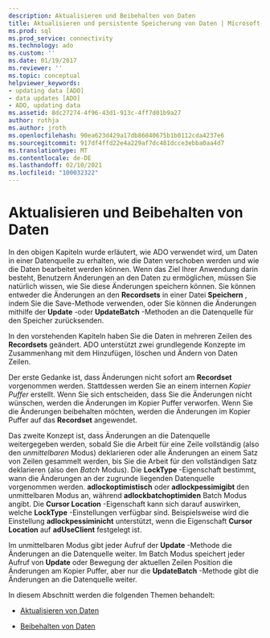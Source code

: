 ```yaml
---
description: Aktualisieren und Beibehalten von Daten
title: Aktualisieren und persistente Speicherung von Daten | Microsoft-Dokumentation
ms.prod: sql
ms.prod_service: connectivity
ms.technology: ado
ms.custom: ''
ms.date: 01/19/2017
ms.reviewer: ''
ms.topic: conceptual
helpviewer_keywords:
- updating data [ADO]
- data updates [ADO]
- ADO, updating data
ms.assetid: 8dc27274-4f96-43d1-913c-4ff7d01b9a27
author: rothja
ms.author: jroth
ms.openlocfilehash: 90ea623d429a17db86040675b1b0112cda4237e6
ms.sourcegitcommit: 917df4ffd22e4a229af7dc481dcce3ebba0aa4d7
ms.translationtype: MT
ms.contentlocale: de-DE
ms.lasthandoff: 02/10/2021
ms.locfileid: "100032322"
---
```

# <a name="updating-and-persisting-data"></a>Aktualisieren und Beibehalten von Daten
In den obigen Kapiteln wurde erläutert, wie ADO verwendet wird, um Daten in einer Datenquelle zu erhalten, wie die Daten verschoben werden und wie die Daten bearbeitet werden können. Wenn das Ziel Ihrer Anwendung darin besteht, Benutzern Änderungen an den Daten zu ermöglichen, müssen Sie natürlich wissen, wie Sie diese Änderungen speichern können. Sie können entweder die Änderungen an den **Recordsets** in einer Datei **Speichern** , indem Sie die Save-Methode verwenden, oder Sie können die Änderungen mithilfe der **Update** -oder **UpdateBatch** -Methoden an die Datenquelle für den Speicher zurücksenden.  
  
 In den vorstehenden Kapiteln haben Sie die Daten in mehreren Zeilen des **Recordsets** geändert. ADO unterstützt zwei grundlegende Konzepte im Zusammenhang mit dem Hinzufügen, löschen und Ändern von Daten Zeilen.  
  
 Der erste Gedanke ist, dass Änderungen nicht sofort am **Recordset** vorgenommen werden. Stattdessen werden Sie an einem internen *Kopier Puffer* erstellt. Wenn Sie sich entscheiden, dass Sie die Änderungen nicht wünschen, werden die Änderungen im Kopier Puffer verworfen. Wenn Sie die Änderungen beibehalten möchten, werden die Änderungen im Kopier Puffer auf das **Recordset** angewendet.  
  
 Das zweite Konzept ist, dass Änderungen an die Datenquelle weitergegeben werden, sobald Sie die Arbeit für eine Zeile vollständig (also den *unmittelbaren* Modus) deklarieren oder alle Änderungen an einem Satz von Zeilen gesammelt werden, bis Sie die Arbeit für den vollständigen Satz deklarieren (also den *Batch* Modus). Die **LockType** -Eigenschaft bestimmt, wann die Änderungen an der zugrunde liegenden Datenquelle vorgenommen werden. **adlockoptimistisch** oder **adlockpessimigibt** den unmittelbaren Modus an, während **adlockbatchoptimiden** Batch Modus angibt. Die **Cursor Location** -Eigenschaft kann sich darauf auswirken, welche **LockType** -Einstellungen verfügbar sind. Beispielsweise wird die Einstellung **adlockpessiminicht** unterstützt, wenn die Eigenschaft **Cursor Location** auf **adUseClient** festgelegt ist.  
  
 Im unmittelbaren Modus gibt jeder Aufruf der **Update** -Methode die Änderungen an die Datenquelle weiter. Im Batch Modus speichert jeder Aufruf von **Update** oder Bewegung der aktuellen Zeilen Position die Änderungen am Kopier Puffer, aber nur die **UpdateBatch** -Methode gibt die Änderungen an die Datenquelle weiter.  
  
 In diesem Abschnitt werden die folgenden Themen behandelt:  
  
-   [Aktualisieren von Daten](../../../ado/guide/data/updating-data.md)  
  
-   [Beibehalten von Daten](../../../ado/guide/data/persisting-data.md)
